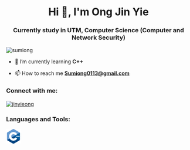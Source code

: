 <h1 align="center">Hi 👋, I'm Ong Jin Yie</h1>
<h3 align="center">Currently study in UTM, Computer Science (Computer and Network Security)</h3>

<p align="left"> <img src="https://komarev.com/ghpvc/?username=sumiong&label=Profile%20views&color=0e75b6&style=flat" alt="sumiong" /> </p>

- 🌱 I’m currently learning **C++**

- 📫 How to reach me **Sumiong0113@gmail.com**

<h3 align="left">Connect with me:</h3>
<p align="left">
<a href="https://instagram.com/jinyieong" target="blank"><img align="center" src="https://raw.githubusercontent.com/rahuldkjain/github-profile-readme-generator/master/src/images/icons/Social/instagram.svg" alt="jinyieong" height="30" width="40" /></a>
</p>

<h3 align="left">Languages and Tools:</h3>
<p align="left"> <a href="https://www.w3schools.com/cpp/" target="_blank" rel="noreferrer"> <img src="https://raw.githubusercontent.com/devicons/devicon/master/icons/cplusplus/cplusplus-original.svg" alt="cplusplus" width="40" height="40"/> </a> </p>

